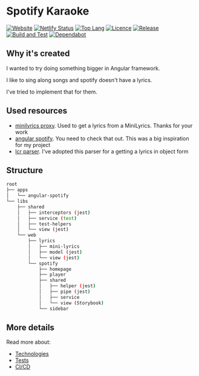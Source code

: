 # Spotify Karaoke

[![Website](https://img.shields.io/website?down_color=lightgray&down_message=offline&style=flat-square&up_color=green&up_message=online&url=https%3A%2F%2Fspotify-karaoke.netlify.app)](spotify-karaoke.netlify.app/)
[![Netlify Status](https://img.shields.io/netlify/39fabbc6-dcc1-40e8-8702-a3b798a130e5?style=flat-square)](spotify-karaoke.netlify.app/)
[![Top Lang](https://img.shields.io/github/languages/top/ArturBa/spotify-karaoke?style=flat-square)](https://github.com/ArturBa/spotify-karaoke/search?l=typescript)
[![Licence](https://img.shields.io/github/license/ArturBa/spotify-karaoke?style=flat-square)](./LICENCE)
[![Release](https://img.shields.io/github/v/release/ArturBa/spotify-karaoke?style=flat-square)](https://github.com/ArturBa/spotify-karaoke/releases)
[![Build and Test](https://github.com/ArturBa/spotify-karaoke/actions/workflows/build_test.yml/badge.svg?branch=development)](https://github.com/ArturBa/spotify-karaoke/actions/workflows/build_test.yml)
[![Dependabot](https://flat.badgen.net/github/dependabot/ArturBa/spotify-karaoke)](https://github.com/apps/dependabot)

## Why it's created

I wanted to try doing something bigger in Angular framework.

I like to sing along songs and spotify doesn't have a lyrics.

I've tried to implement that for them.

## Used resources

- [minilyrics proxy](https://github.com/olee/minilyrics-proxy). Used to get a lyrics from a MiniLyrics. Thanks for your work
- [angular spotify](https://github.com/trungk18/angular-spotify). You need to check that out. This was a big inspiration for my project
- [lcr parser](https://github.com/anhthii/lrc-parser). I've adopted this parser for a getting a lyrics in object form

## Structure

```bash
root
├── apps
│   └── angular-spotify
└── libs
    ├── shared
    │   ├── interceptors (jest)
    │   ├── service (test)
    │   ├── test-helpers
    │   └── view (jest)
    └── web
        ├── lyrics
        │   ├── mini-lyrics
        │   ├── model (jest)
        │   └── view (jest)
        └── spotify
            ├── homepage
            ├── player
            ├── shared
            │   ├── helper (jest)
            │   ├── pipe (jest)
            │   ├── service
            │   └── view (Storybook)
            └── sidebar
```

## More details

Read more about:

- [Technologies](./docs/technologies.md)
- [Tests](./docs/tests.md)
- [CI/CD](./docs/ci_cd.md)
